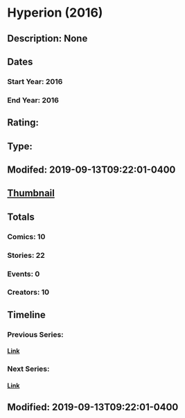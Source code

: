 # Hyperion (2016)
## Description: None
## Dates
### Start Year: 2016
### End Year: 2016
## Rating: 
## Type: 
## Modifed: 2019-09-13T09:22:01-0400
## [Thumbnail](http://i.annihil.us/u/prod/marvel/i/mg/b/f0/5859798709191.jpg)
## Totals
### Comics: 10
### Stories: 22
### Events: 0
### Creators: 10
## Timeline
### Previous Series: 
#### [Link]()
### Next Series: 
#### [Link]()
## Modified: 2019-09-13T09:22:01-0400